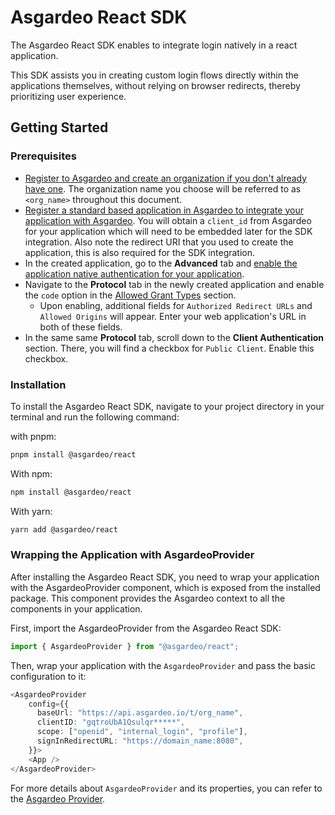 <!--
 * Copyright (c) 2024, WSO2 LLC. (https://www.wso2.com).
 *
 * WSO2 LLC. licenses this file to you under the Apache License,
 * Version 2.0 (the "License"); you may not use this file except
 * in compliance with the License.
 * You may obtain a copy of the License at
 *
 *     http://www.apache.org/licenses/LICENSE-2.0
 *
 * Unless required by applicable law or agreed to in writing,
 * software distributed under the License is distributed on an
 * "AS IS" BASIS, WITHOUT WARRANTIES OR CONDITIONS OF ANY
 * KIND, either express or implied. See the License for the
 * specific language governing permissions and limitations
 * under the License.
-->

# Asgardeo React SDK

The Asgardeo React SDK enables to integrate login natively in a react application.

This SDK assists you in creating custom login flows directly within the applications themselves, without relying on browser redirects, thereby prioritizing user experience.

## Getting Started

### Prerequisites

- [Register to Asgardeo and create an organization if you don't already have one](https://wso2.com/asgardeo/docs/get-started/create-asgardeo-account/). The organization name you choose will be referred to as `<org_name>` throughout this document.
- [Register a standard based application in Asgardeo to integrate your application with Asgardeo](https://wso2.com/asgardeo/docs/guides/applications/register-mobile-app/). You will obtain a `client_id` from Asgardeo for your application which will need to be embedded later for the SDK integration. Also note the redirect URI that you used to create the application, this is also required for the SDK integration.
- In the created application, go to the **Advanced** tab and [enable the application native authentication for your application](https://is.docs.wso2.com/en/latest/guides/authentication/add-application-native-login/#enable-app-native-authentication).
- Navigate to the **Protocol** tab in the newly created application and enable the `code` option in the [Allowed Grant Types](https://is.docs.wso2.com/en/latest/references/app-settings/oidc-settings-for-app/#allowed-grant-types) section.
  - Upon enabling, additional fields for `Authorized Redirect URLs` and `Allowed Origins` will appear. Enter your web application's URL in both of these fields.
- In the same same **Protocol** tab, scroll down to the **Client Authentication** section. There, you will find a checkbox for `Public Client`. Enable this checkbox.

### Installation

To install the Asgardeo React SDK, navigate to your project directory in your terminal and run the following command:

with pnpm:

```bash
pnpm install @asgardeo/react
```

With npm:

```bash
npm install @asgardeo/react
```

With yarn:

```bash
yarn add @asgardeo/react
```

### Wrapping the Application with AsgardeoProvider

After installing the Asgardeo React SDK, you need to wrap your application with the AsgardeoProvider component, which is exposed from the installed package. This component provides the Asgardeo context to all the components in your application.

First, import the AsgardeoProvider from the Asgardeo React SDK:

```ts
import { AsgardeoProvider } from "@asgardeo/react";
```

Then, wrap your application with the `AsgardeoProvider` and pass the basic configuration to it:

```ts
<AsgardeoProvider
    config={{
      baseUrl: "https://api.asgardeo.io/t/org_name",
      clientID: "gqtroUbA1Qsulqr*****",
      scope: ["openid", "internal_login", "profile"],
      signInRedirectURL: "https://domain_name:8080",
    }}>
    <App />
</AsgardeoProvider>
```

For more details about `AsgardeoProvider` and its properties, you can refer to the [Asgardeo Provider](/react/components/asgardeo-provider).
